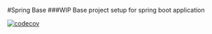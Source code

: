#Spring Base
###WIP
Base project setup for spring boot application

[![codecov](https://codecov.io/gh/msucil/spring-base/branch/master/graph/badge.svg?token=YCVFDCN04W)](https://codecov.io/gh/msucil/spring-base)